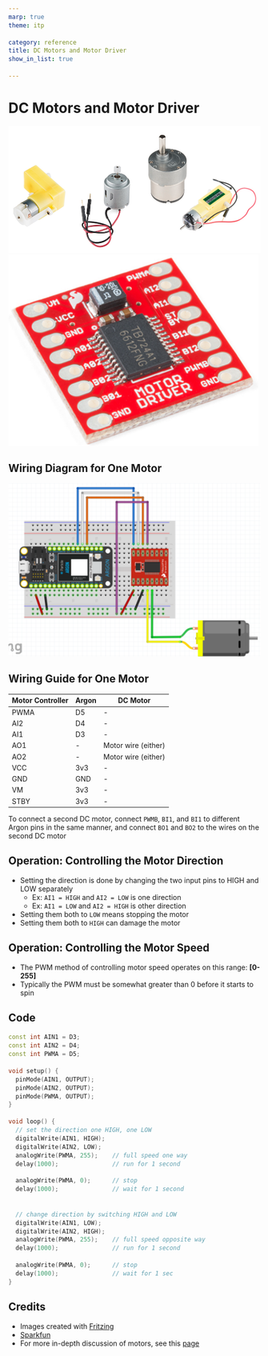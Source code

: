 ```yaml
---
marp: true
theme: itp

category: reference
title: DC Motors and Motor Driver
show_in_list: true

---
```


<!-- headingDivider: 2 -->

# DC Motors and Motor Driver
<img src="dc_motors.assets/dc_motors.png" style="width:800px;" />

<img src="dc_motors.assets/image-20200323180344596.png" alt="image-20200323180344596" style="width:500px" />

## Wiring Diagram for One Motor 

<img src="dc_motors.assets/DCMotor_bb.png" alt="DCMotor_bb.png" style="width:750px;" />

## Wiring Guide for One Motor


| Motor Controller | Argon | DC Motor            |
| ---------------- | ----- | ------------------- |
| PWMA             | D5    | -                   |
| AI2              | D4    | -                   |
| AI1              | D3    | -                   |
| AO1              | -     | Motor wire (either) |
| AO2              | -     | Motor wire (either) |
| VCC              | 3v3   | -                   |
| GND              | GND   | -                   |
| VM               | 3v3   | -                   |
| STBY             | 3v3   | -                   |

To connect a second DC motor, connect `PWMB`, `BI1`, and `BI1` to different Argon pins in the same manner, and connect `BO1` and `BO2` to the wires on the second DC motor




## Operation: Controlling the Motor Direction

* Setting the direction is done by changing the two input pins to HIGH and LOW separately
  * Ex: `AI1 = HIGH` and `AI2 = LOW` is one direction
  * Ex: `AI1 = LOW` and `AI2 = HIGH` is other direction
* Setting them both to `LOW` means stopping the motor
* Setting them both to `HIGH` can damage the motor

## Operation: Controlling the Motor Speed

* The PWM method of controlling motor speed operates on this range: **[0-255]**
* Typically the PWM must be somewhat greater than 0 before it starts to spin

## Code

```c++
const int AIN1 = D3;
const int AIN2 = D4;
const int PWMA = D5;

void setup() {
  pinMode(AIN1, OUTPUT);
  pinMode(AIN2, OUTPUT);
  pinMode(PWMA, OUTPUT);
}

void loop() {
  // set the direction one HIGH, one LOW
  digitalWrite(AIN1, HIGH);
  digitalWrite(AIN2, LOW);
  analogWrite(PWMA, 255);    // full speed one way
  delay(1000);             	 // run for 1 second

  analogWrite(PWMA, 0); 	 // stop
  delay(1000);				 // wait for 1 second

    
  // change direction by switching HIGH and LOW
  digitalWrite(AIN1, LOW);
  digitalWrite(AIN2, HIGH);
  analogWrite(PWMA, 255);    // full speed opposite way
  delay(1000);				 // run for 1 second

  analogWrite(PWMA, 0);      // stop
  delay(1000);               // wait for 1 sec
}

```





## Credits

* Images created with [Fritzing](https://fritzing.org/home/)
* [Sparkfun](https://www.sparkfun.com/products/14451)
* For more in-depth discussion of motors, see this [page](https://learn.sparkfun.com/tutorials/motors-and-selecting-the-right-one/all)